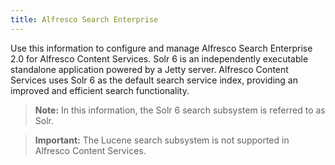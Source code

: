 ```yaml
---
title: Alfresco Search Enterprise 
---
```


Use this information to configure and manage Alfresco Search Enterprise 2.0 for Alfresco Content Services.
Solr 6 is an independently executable standalone application powered by a Jetty server. Alfresco Content Services uses Solr 6 as the default search service index, providing an improved and efficient search functionality.

> **Note:** In this information, the Solr 6 search subsystem is referred to as Solr.

> **Important:** The Lucene search subsystem is not supported in Alfresco Content Services.
